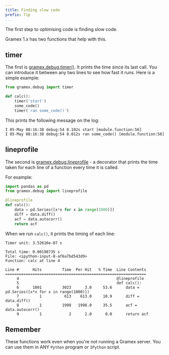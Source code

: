 ```yaml
---
title: Finding slow code
prefix: Tip
...
```


The first step to optimising code is finding slow code.

Gramex 1.x has two functions that help with this.

## timer

The first is [gramex.debug.timer()](../debug/#timer).
It prints the time since its last call. You can introduce it between any two
lines to see how fast it runs. Here is a simple example:

```python
from gramex.debug import timer

def calc():
    timer('start')
    some_code()
    timer('ran some_code()')
```

This prints the following message on the log:

```text
I 05-May 08:16:38 debug:54 0.102s start [module.function:56]
I 05-May 08:16:38 debug:54 0.012s ran some_code() [module.function:58]
```

## lineprofile

The second is [gramex.debug.lineprofile](../debug/#line-profile) - a decorator
that prints the time taken for each line of a function every time it is called.

For example:

```python
import pandas as pd
from gramex.debug import lineprofile

@lineprofile
def calc():
    data = pd.Series([x*x for x in range(1000)])
    diff = data.diff()
    acf = data.autocorr()
    return acf
```

When we run `calc()`, it prints the timing of each line:

```text
Timer unit: 3.52616e-07 s

Total time: 0.00198735 s
File: <ipython-input-8-af6a7bd543d9>
Function: calc at line 4

Line #      Hits         Time  Per Hit   % Time  Line Contents
==============================================================
     4                                           @lineprofile
     5                                           def calc():
     6      1001         3023      3.0     53.6      data = pd.Series([x*x for x in range(1000)])
     7         1          613    613.0     10.9      diff = data.diff()
     8         1         1998   1998.0     35.5      acf = data.autocorr()
     9         1            2      2.0      0.0      return acf
```

## Remember

These functions work even when you're not running a Gramex server. You can use
them in ANY `Python` program or `IPython` script.
